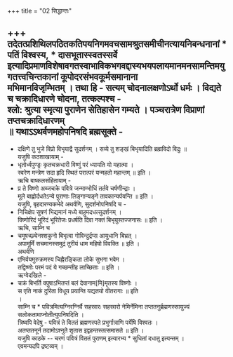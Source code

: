 +++
title = "02 सिद्धान्तः"

+++
तदेतत्प्रशिथिलपठितकतिपयनिगमवचसामश्रुतसमीचीनत्यायनिबन्धनानां * पतिं विश्वस्य, * दासभूतास्स्वतस्सर्वे  
इत्यादिप्रमाणविशेषावगतस्वाभाविकभगवद्दास्यभयपलायमानमनसामन्तिमयुगतत्त्वचिन्तकानां कूपोदरसंभवकूर्मसमानाना  
मभिमानविजृम्भितम् । तथा हि - सत्यम् चोदनालक्षणोऽर्थो धर्मः । विद्यते च चक्रादिधारणे चोदना, तत्कल्पश्च -  
श्लो: श्रुत्या स्मृत्या पुराणेन सेतिहासेन गम्यते । पञ्चरात्रेण विप्राणां तप्तचक्रादिधारणम्  
॥ यथाऽऽथर्वणमहोपनिषदि ब्रह्मसूक्ते -  
-  
* दक्षिणे तु भुजे विप्रो विभृयाद्वै सुदर्शनम् । सव्ये तु शङ्खं बिभृयादिति ब्रह्मविदो विदुः ॥  
यजुषि कठशाखायाम् -  
* धृतोर्ध्वपुण्ड्रः कृतचक्रधारी विष्णुं परं ध्यायति यो महात्मा ।  
स्वरेण मन्त्रेण सदा हृदि स्थितं परात्परं यन्महतो महान्तम् ॥ इति ।  
ऋचि बाष्कलसंहितायाम् -  
* प्र ते विष्णो अब्जचक्रे पवित्रे जन्माम्भोधिं तर्तवे चर्षणीन्द्राः ।  
मूले बाह्वोर्दधतेऽन्ये पुराणाः लिङ्गान्यङ्गे तावकान्यर्पयन्ति ॥ इति ।  
यजुषि, बृहदारण्यकभेदे अथर्वणि, सुदर्शनोपनिषदि च -  
* निचिक्षेप सुषणं भिद्यमानं मध्ये बाहुमदधत्सुदर्शनम् ।  
विष्णोरिदं भूरिदं भूरितेजः प्रधर्षति दिवा नक्तं बिभृयुस्तज्जनासः ॥ इति ।  
ऋचि, साम्नि च  
* चमूषच्छ्येनश्शकुनो बिभृत्वा गोविन्दुर्द्रप्स आयुधानि बिभ्रत् ।  
अपामूर्मिं सचमानस्समुद्रं तुरीयं धाम महिषो विवक्ति ॥ इति ।  
अथर्वणि  
* एभिर्वयमुरुक्रमस्य चिह्नैरङ्किता लोके सुभगा भवेम ।  
तद्विष्णोः परमं पदं ये गच्छन्तीह लाच्छिताः ॥ इति ।  
ऋग्वेदखिले -  
* चक्रं बिभर्ति वपुषाऽभितप्तं बलं देवानाम[मि]मृतस्य विष्णोः ।  
स एति नाकं दुरिता विधूय प्रयान्ति यद्यतयो वीतरागाः ॥ इति  
।  
साम्नि च * पवित्रमित्यग्निरग्निर्वै सहस्रारः सहस्रारो नेमिर्नेमिना तप्ततनुर्ब्रह्मणस्सायुज्यं सलोकतामाप्नोतीत्युपनिषदिति ।  
त्रिष्वपि वेदेषु - पवित्रं ते विततं ब्रह्मणस्पते प्रभुर्गात्राणि पर्येषि विश्वतः ।  
अतप्ततनूर्न तदामोऽश्नुते शृतास इद्वहन्तस्तत्समासते ॥ इति ।  
यजुषि काठके -- चरणं पवित्रं विततं पुराणम् इत्यारभ्य * सुधितां दधातु इत्यन्तम् ।  
एवमन्यदपि द्रष्टव्यम् ।